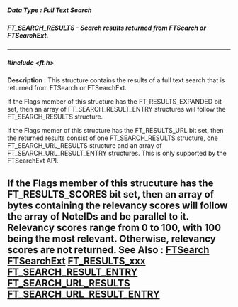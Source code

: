 ##### Data Type : Full Text Search
##### FT_SEARCH_RESULTS - Search results returned from FTSearch or FTSearchExt.
---
##### #include <ft.h>
**Description :**
This structure contains the results of a full text search that is returned from 
FTSearch or FTSearchExt.

If the Flags member of this structure has the FT_RESULTS_EXPANDED bit set, then 
an array of FT_SEARCH_RESULT_ENTRY structures will follow the FT_SEARCH_RESULTS 
structure.

If the Flags memer of this structure has the FT_RESULTS_URL bit set, then the 
returned results consist of one FT_SEARCH_RESULTS structure, one 
FT_SEARCH_URL_RESULTS structure and an array of FT_SEARCH_URL_RESULT_ENTRY 
structures.  This is only supported by the FTSearchExt API.

If the Flags member of this strucuture has the  FT_RESULTS_SCORES bit set, then 
an array of bytes containing the relevancy scores will follow the array of 
NoteIDs and be parallel to it.  Relevancy scores range from 0 to 100, with 100 
being the most relevant.  Otherwise, relevancy scores are not returned.
**See Also :**
[FTSearch](D:/md_files/FTSearch.md)
[FTSearchExt](D:/md_files/FTSearchExt.md)
[FT_RESULTS_xxx](D:/md_files/FT_RESULTS_xxx.md)
[FT_SEARCH_RESULT_ENTRY](D:/md_files/FT_SEARCH_RESULT_ENTRY.md)
[FT_SEARCH_URL_RESULTS](D:/md_files/FT_SEARCH_URL_RESULTS.md)
[FT_SEARCH_URL_RESULT_ENTRY](D:/md_files/FT_SEARCH_URL_RESULT_ENTRY.md)
---
